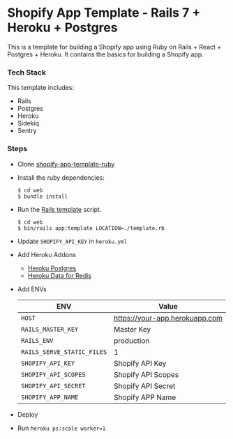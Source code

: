 # Shopify App Template - Rails 7 + Heroku + Postgres

This is a template for building a Shopify app using Ruby on Rails + React + Postgres + Heroku. It contains the basics for building a Shopify app.

### Tech Stack

This template includes:
- Rails
- Postgres
- Heroku
- Sidekiq
- Sentry

### Steps
- Clone [shopify-app-template-ruby](https://github.com/remy727/shopify-app-template-ruby)
- Install the ruby dependencies:
  ```shell
  $ cd web
  $ bundle install
  ```
- Run the [Rails template](https://guides.rubyonrails.org/rails_application_templates.html) script.
  ```shell
  $ cd web
  $ bin/rails app:template LOCATION=./template.rb
  ```
- Update `SHOPIFY_API_KEY` in `heroku.yml`
- Add Heroku Addons
  * [Heroku Postgres](https://elements.heroku.com/addons/heroku-postgresql)
  * [Heroku Data for Redis](https://elements.heroku.com/addons/heroku-redis)
- Add ENVs

  | ENV                        | Value                            |
  | -------------------------- | -------------------------------- | 
  | `HOST`                     | https://your-app.herokuapp.com   |
  | `RAILS_MASTER_KEY`         | Master Key                       |
  | `RAILS_ENV`                | production                       |
  | `RAILS_SERVE_STATIC_FILES` | 1                                |
  | `SHOPIFY_API_KEY`          | Shopify API Key                  |
  | `SHOPIFY_API_SCOPES`       | Shopify API Scopes               |
  | `SHOPIFY_API_SECRET`       | Shopify API Secret               |
  | `SHOPIFY_APP_NAME`         | Shopify APP Name                 |

- Deploy
- Run `heroku ps:scale worker=1`